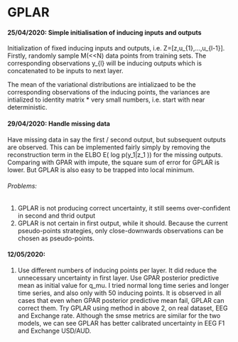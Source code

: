 # GPLAR
#### 25/04/2020: Simple initialisation of inducing inputs and outputs

Initialization of fixed inducing inputs and outputs, i.e. Z=[z,u_{1},...,u_{l-1}]. Firstly, randomly sample M(<<N) data points from training sets. The corresponding observations y_{l} will be inducing outputs which is concatenated to be inputs to next layer.

The mean of the variational distributions are intializaed to be the corresponding observations of the inducing points, the variances are intialized to identity matrix * very small numbers, i.e. start with near deterministic.

#### 29/04/2020: Handle missing data
Have missing data in say the first / second output, but subsequent outputs are observed.
This can be implemented fairly simply by removing the reconstruction term in the ELBO E( log p(y_1|z_1 )) for the missing outputs.
Comparing with GPAR with impute, the square sum of error for GPLAR is lower. But GPLAR is also easy to be trapped into local minimum. 

###### Problems: 
1. GPLAR is not producing correct uncertainty, it still seems over-confident in second and thrid output
2. GPLAR is not certain in first output, while it should. Because the current pseudo-points strategies, only close-downwards observations can be chosen as pseudo-points. 

#### 12/05/2020: 
1. Use different numbers of inducing points per layer. It did reduce the unnecessary uncertainty in first layer.
Use GPAR posterior predictive mean as initial value for q_mu. I tried normal long time series and longer time series, and also only with 50 inducing points. It is observed in all cases that even when GPAR posterior predictive mean fail, GPLAR can correct them.
Try GPLAR using method in above 2, on real dataset, EEG and Exchange rate. Although the smse metrics are similar for the two models, we can see GPLAR has better calibrated uncertainty in EEG F1 and Exchange USD/AUD.
